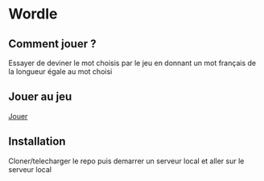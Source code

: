 # Wordle

## Comment jouer ?

Essayer de deviner le mot choisis par le jeu en donnant un mot français de la longueur égale au mot choisi

## Jouer au jeu
[Jouer](https://slashinkun.github.io/wordle/)

## Installation
Cloner/telecharger le repo puis demarrer un serveur local et aller sur le serveur local
